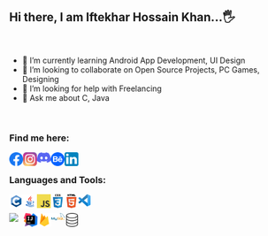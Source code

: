 ## Hi there, I am Iftekhar Hossain Khan...🖐
<br/>

- 🌱 I’m currently learning Android App Development, UI Design
- 👯 I’m looking to collaborate on Open Source Projects, PC Games, Designing
- 🤔 I’m looking for help with Freelancing
- 💬 Ask me about C, Java

<br/>


### Find me here:

[<img align="left" alt="Facebook" width="25px" src="assets/facebook.svg" />][facebook]
[<img align="left" alt="Instagram" width="25px" src="assets/instagram.svg" />][instagram]
[<img align="left" alt="Discord" width="25px" src="assets/discord.svg" />][discord]
[<img align="left" alt="Behance" width="25px" src="assets/behance.svg" />][behance]
[<img align="left" alt="LinkedIn" width="25px" src="assets/linkedin.svg" />][linkedin]

<br/>

### Languages and Tools:

<img align="left" width="25px" src="assets/c.png" />
<img align="left" width="25px" src="assets/java2.png" />
<img align="left" width="25px" src="assets/javascript.png" />
<img align="left" width="25px" src="assets/css.png" />
<img align="left" width="25px" src="assets/html.png" />
<img align="left" width="22px" src="assets/vscode.png" />
<br/>
<br/>
<img align="left" width="26px" src="assets/androidstudio.ico" />
<img align="left" width="25px" src="assets/intellij.png" />
<img align="left" width="25px" src="assets/firebase.png" />
<img align="left" width="25px" src="assets/mysql.svg" />
<img align="left" width="25px" src="assets/database.png" />






[facebook]: https://www.facebook.com/ihk.786
[instagram]: https://www.instagram.com/iftekharhossaink
[behance]: https://www.behance.net/ihkcreations
[discord]: https://discord.com/users/647492745228845118
[linkedin]: https://www.linkedin.com/in/ihkcreations/


